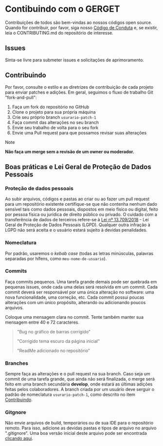 # Contibuindo com o GERGET

Contribuições de todos são bem-vindas ao nossos códigos open source. Quando for contribuir, por favor, siga nosso [Código de Conduta](https://github.com/INEA-GERGET/contributing/blob/main/CODE_OF_CONDUCT.md) e, se existir, leia o CONTRIBUTING.md do repositório de interesse.

## Issues

Sinta-se livre para submeter issues e solicitações de aprimoramento.

## Contribuindo

Por favor, consulte o estilo e as diretrizes de contribuição de cada projeto para enviar patches e adições. Em geral, seguimos o fluxo de trabalho Git "fork-and-pull":
1. Faça um fork do repositório no GitHub
2. Clone o projeto para sua própria máquina
3. Crie seu próprio branch `usurario-patch-1`
4. Faça commit das alterações no seu branch
5. Envie seu trabalho de volta para o seu fork
6. Envie uma Pull request para que possamos revisar suas alterações

> [!NOTE]
> **Não faça um merge sem a revisão de um owner ou moderador.**

## Boas práticas e Lei Geral de Proteção de Dados Pessoais

### Proteção de dados pessoais

Ao subir arquivos, códigos e pastas ao criar ou ao fazer um pull request para um repositório existente certifique-se que não contenha nenhum dado sensível tais como dados pessoais, dispostos em meio físico ou digital, feito por pessoa física ou jurídica de direito público ou privado. O cuidado com a transferência de dados de terceiros refere-se à [Lei nº 13.709/2018](https://www.planalto.gov.br/ccivil_03/_ato2015-2018/2018/lei/l13709.htm) - Lei Geral de Proteção de Dados Pessoais (LGPD). Qualquer outra infração à LGPD não será aceita e o usuário estará sujeito à devidas penalidades. 

### Nomeclatura
Por padrão, usaremos o *kebab case* (todas as letras minúsculas, palavras separadas por hífens, como `meu-nome-de-usuario`).

### Commits

Faça commits pequenos. Uma tarefa grande demais pode ser quebrada em pequenas issues, onde cada uma delas será resolvida em um commit.
Cada commit deverá ser responsável por uma única alteração no software: uma nova funcionalidade, uma correção, etc. Cada commit possui poucas alterações com um único propósito, alterando ou adicionando poucos arquivos.

Coloque uma mensagem clara no commit. Tente também manter sua mensagem entre 40 e 72 caracteres.
> "Bug no gráfico de barras corrigido"
> 
> "Corrigido tema escuro da página inicial"
>
> "ReadMe adicionado no repositório"

### Branches

Sempre faça as alterações e o pull request na sua branch. Caso seja um commit de uma tarefa grande, que ainda não será finalizada, o merge será feito em uma branch secundária **develop**, onde estará as últimas adições feitas pelos colaboradores.
A branch criada por um usuário deve serguir o padrão de nomeclatura `usurario-patch-1`, como descrito no ítem [Contribuindo](#Contribuindo).

### Gitgnore

Não envie arquivos de build, temporários ou de sua IDE para o repositório remoto. Para isso, adicione as devidas pastas e tipos de arquivo no arquivo ".gitignore". Uma boa versão inicial deste arquivo pode ser encontrada [clicando aqui](https://github.com/github/gitignore).











